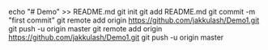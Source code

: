echo "# Demo" >> README.md
git init
git add README.md
git commit -m "first commit"
git remote add origin https://github.com/jakkulash/Demo1.git
git push -u origin master
git remote add origin https://github.com/jakkulash/Demo1.git
git push -u origin master
